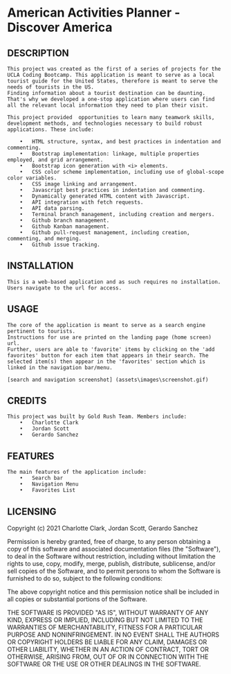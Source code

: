 # American Activities Planner - Discover America

## DESCRIPTION
    This project was created as the first of a series of projects for the UCLA Coding Bootcamp. This application is meant to serve as a local tourist guide for the United States, therefore is meant to serve the needs of tourists in the US. 
    Finding information about a tourist destination can be daunting. That's why we developed a one-stop application where users can find all the relevant local information they need to plan their visit. 

    This project provided  opportunities to learn many teamwork skills, development methods, and technologies necessary to build robust applications. These include: 

        •	HTML structure, syntax, and best practices in indentation and commenting. 
        •	Bootstrap implementation: linkage, multiple properties employed, and grid arrangement.
        •	Bootstrap icon generation with <i> elements.
        •	CSS color scheme implementation, including use of global-scope color variables.
        •	CSS image linking and arrangement.
        •	Javascript best practices in indentation and commenting. 
        •	Dynamically generated HTML content with Javascript.
        •	API integration with fetch requests. 
        •	API data parsing.
        •	Terminal branch management, including creation and mergers.
        •	Github branch management.
        •	Github Kanban management. 
        •	Github pull-request management, including creation, commenting, and merging.
        •	Github issue tracking. 


## INSTALLATION
    This is a web-based application and as such requires no installation. Users navigate to the url for access.

## USAGE
    The core of the application is meant to serve as a search engine pertinent to tourists. 
    Instructions for use are printed on the landing page (home screen) url. 
    Further, users are able to 'favorite' items by clicking on the 'add favorites' button for each item that appears in their search. The selected item(s) then appear in the 'favorites' section which is linked in the navigation bar/menu. 

    [search and navigation screenshot] (assets\images\screenshot.gif)

## CREDITS
    This project was built by Gold Rush Team. Members include: 
        •	Charlotte Clark
        •	Jordan Scott
        •	Gerardo Sanchez


## FEATURES
    The main features of the application include:
        •	Search bar
        •	Navigation Menu
        •	Favorites List

## LICENSING

Copyright (c) 2021 Charlotte Clark, Jordan Scott, Gerardo Sanchez

Permission is hereby granted, free of charge, to any person obtaining a copy of this software and associated documentation files (the "Software"), to deal in the Software without restriction, including without limitation the rights to use, copy, modify, merge, publish, distribute, sublicense, and/or sell copies of the Software, and to permit persons to whom the Software is furnished to do so, subject to the following conditions:

The above copyright notice and this permission notice shall be included in all copies or substantial portions of the Software.

THE SOFTWARE IS PROVIDED "AS IS", WITHOUT WARRANTY OF ANY KIND, EXPRESS OR IMPLIED, INCLUDING BUT NOT LIMITED TO THE WARRANTIES OF MERCHANTABILITY, FITNESS FOR A PARTICULAR PURPOSE AND NONINFRINGEMENT. IN NO EVENT SHALL THE AUTHORS OR COPYRIGHT HOLDERS BE LIABLE FOR ANY CLAIM, DAMAGES OR OTHER LIABILITY, WHETHER IN AN ACTION OF CONTRACT, TORT OR OTHERWISE, ARISING FROM, OUT OF OR IN CONNECTION WITH THE SOFTWARE OR THE USE OR OTHER DEALINGS IN THE SOFTWARE.



